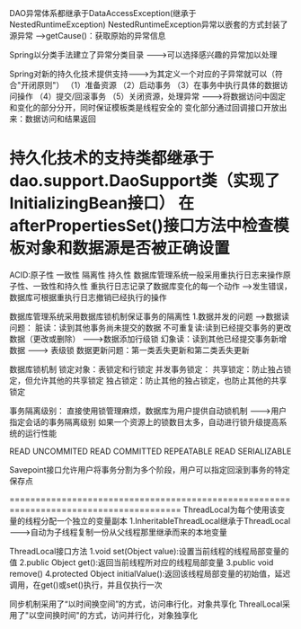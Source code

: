 DAO异常体系都继承于DataAccessException(继承于NestedRuntimeException)
NestedRuntimeException异常以嵌套的方式封装了源异常
  -->getCause()：获取原始的异常信息

Spring以分类手法建立了异常分类目录 
  --->可以选择感兴趣的异常加以处理

Spring对新的持久化技术提供支持--->为其定义一个对应的子异常就可以（符合"开闭原则"）
（1）准备资源
（2）启动事务
（3）在事务中执行具体的数据访问操作
（4）提交/回滚事务
（5）关闭资源，处理异常
--->将数据访问中固定和变化的部分分开，同时保证模板类是线程安全的
   变化部分通过回调接口开放出来：数据访问和结果返回
   
持久化技术的支持类都继承于dao.support.DaoSupport类（实现了InitializingBean接口）
在afterPropertiesSet()接口方法中检查模板对象和数据源是否被正确设置
===============================================================================================================

ACID:原子性 一致性 隔离性  持久性
数据库管理系统一般采用重执行日志来操作原子性、一致性和持久性
重执行日志记录了数据库变化的每一个动作
-->发生错误，数据库可根据重执行日志撤销已经执行的操作

数据库管理系统采用数据库锁机制保证事务的隔离性
1.数据并发的问题
  -->数据读问题：
        脏读：读到其他事务尚未提交的数据
        不可重复读:读到已经提交事务的更改数据（更改或删除） --->数据添加行级锁
        幻象读：读到其他已经提交事务新增数据 ---> 表级锁
     数据更新问题：第一类丢失更新和第二类丢失更新
     
数据库锁机制
锁定对象：表锁定和行锁定
并发事务锁定：
        共享锁定：防止独占锁定，但允许其他的共享锁定
        独占锁定：防止其他的独占锁定，也防止其他的共享锁定
        
 事务隔离级别：
    直接使用锁管理麻烦，数据库为用户提供自动锁机制
    --->用户指定会话的事务隔离级别 
        如果一个资源上的锁数目太多，自动进行锁升级提高系统的运行性能
  
   READ UNCOMMITED
   READ COMMITTED
   REPEATABLE READ
   SERIALIZABLE
   
Savepoint接口允许用户将事务分割为多个阶段，用户可以指定回滚到事务的特定保存点

=======================================================================================
ThreadLocal为每个使用该变量的线程分配一个独立的变量副本
 1.InheritableThreadLocal继承于ThreadLocal
    --->自动为子线程复制一份从父线程那里继承而来的本地变量
    
 ThreadLocal接口方法
   1.void set(Object value):设置当前线程的线程局部变量的值
   2.public Object get():返回当前线程所对应的线程局部变量
   3.public void remove()
   4.protected Object initialValue():返回该线程局部变量的初始值，延迟调用，在get()或set()执行，并且仅执行一次
   
 同步机制采用了“以时间换空间”的方式，访问串行化，对象共享化
 ThrealLocal采用了"以空间换时间"的方式，访问并行化，对象独享化
    

      
     
  

   
